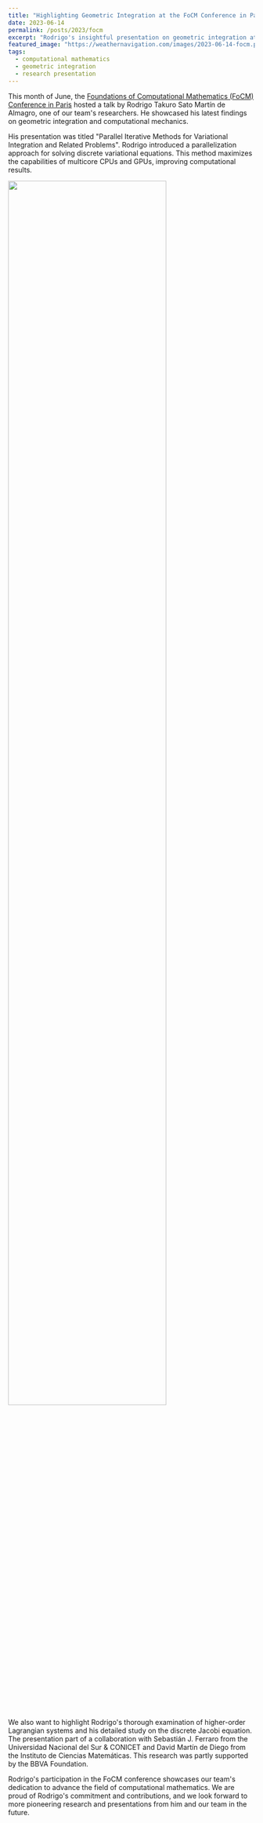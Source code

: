```yaml
---
title: "Highlighting Geometric Integration at the FoCM Conference in Paris"
date: 2023-06-14
permalink: /posts/2023/focm
excerpt: "Rodrigo's insightful presentation on geometric integration at the FoCM 2023 demonstrates our team's commitment to computational mathematics."
featured_image: "https://weathernavigation.com/images/2023-06-14-focm.png"
tags:
  - computational mathematics
  - geometric integration
  - research presentation
---
```


This month of June, the [Foundations of Computational Mathematics (FoCM) Conference in Paris](https://www.focm2023.org/) hosted a talk by Rodrigo Takuro Sato Martín de Almagro, one of our team's researchers. He showcased his latest findings on geometric integration and computational mechanics.

His presentation was titled "Parallel Iterative Methods for Variational Integration and Related Problems". Rodrigo introduced a parallelization approach for solving discrete variational equations. This method maximizes the capabilities of multicore CPUs and GPUs, improving computational results.

<img src="{{ page.featured_image }}" width="80%"/>

We also want to highlight Rodrigo's thorough examination of higher-order Lagrangian systems and his detailed study on the discrete Jacobi equation. The presentation part of a collaboration with Sebastián J. Ferraro from the Universidad Nacional del Sur & CONICET and David Martín de Diego from the Instituto de Ciencias Matemáticas. This research was partly supported by the BBVA Foundation.

Rodrigo's participation in the FoCM conference showcases our team's dedication to advance the field of computational mathematics. We are proud of Rodrigo's commitment and contributions, and we look forward to more pioneering research and presentations from him and our team in the future.
